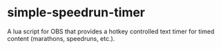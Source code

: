 # simple-speedrun-timer
A lua script for OBS that provides a hotkey controlled text timer for timed content (marathons, speedruns, etc.).
